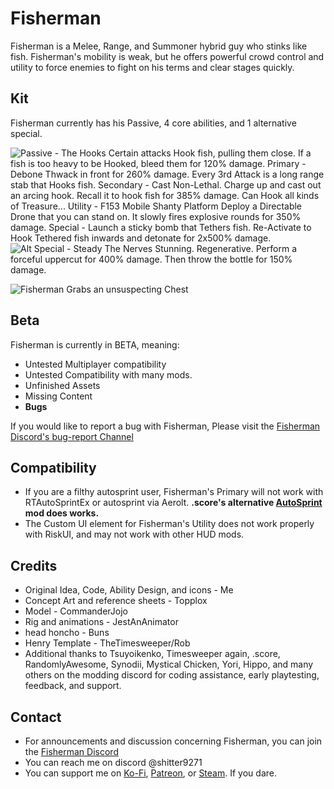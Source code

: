 # Fisherman
Fisherman is a Melee, Range, and Summoner hybrid guy who stinks like fish.
Fisherman's mobility is weak, but he offers powerful crowd control and utility to force enemies to fight on his terms and clear stages quickly.

## Kit
Fisherman currently has his Passive, 4 core abilities, and 1 alternative special. 

![
Passive - The Hooks
Certain attacks Hook fish, pulling them close. If a fish is too heavy to be Hooked, bleed them for 120% damage.
Primary - Debone
Thwack in front for 260% damage. Every 3rd Attack is a long range stab that Hooks fish.
Secondary - Cast 
Non-Lethal. Charge up and cast out an arcing hook. Recall it to hook fish for 385% damage. Can Hook all kinds of Treasure...
Utility - F153 Mobile Shanty Platform
Deploy a Directable Drone that you can stand on. It slowly fires explosive rounds for 350% damage.
Special - Launch a sticky bomb that Tethers fish. Re-Activate to Hook Tethered fish inwards and detonate for 2x500% damage.
](https://i.postimg.cc/L5vNZD6c/Fisherman-Banner.png?raw=true "Optional Title")
![
Alt Special - Steady The Nerves 
Stunning. Regenerative. Perform a forceful uppercut for 400% damage. Then throw the bottle for 150% damage.
](https://i.postimg.cc/TYD6gWXK/Fisherman-Alt-Skill-Banner.png?raw=true "Optional Title")

![Fisherman Grabs an unsuspecting Chest](https://i.postimg.cc/1301YhXP/Fisherman-Treasure.gif)

## Beta
Fisherman is currently in BETA, meaning:
 - Untested Multiplayer compatibility
 - Untested Compatibility with many mods.
 - Unfinished Assets 
 - Missing Content 
 - **Bugs**

If you would like to report a bug with Fisherman, Please visit the [Fisherman Discord's bug-report Channel](https://discord.gg/Ctt68SuwZQ)

## Compatibility
 - If you are a filthy autosprint user, Fisherman's Primary will not work with RTAutoSprintEx or autosprint via Aerolt. **.score's alternative [AutoSprint](https://thunderstore.io/package/score/AutoSprint/) mod does works.**
 - The Custom UI element for Fisherman's Utility does not work properly with RiskUI, and may not work with other HUD mods. 

## Credits
 - Original Idea, Code, Ability Design, and icons - Me
 - Concept Art and reference sheets - Topplox
 - Model - CommanderJojo
 - Rig and animations - JestAnAnimator
 - head honcho - Buns
 - Henry Template - TheTimesweeper/Rob
 - Additional thanks to Tsuyoikenko, Timesweeper again, .score, RandomlyAwesome, Synodii, Mystical Chicken, Yori, Hippo, and many others on the modding discord for coding assistance, early playtesting, feedback, and support.

## Contact
- For announcements and discussion concerning Fisherman, you can join the [Fisherman Discord](https://discord.gg/VezKyGJZXX) 
- You can reach me on discord @shitter9271
- You can support me on [Ko-Fi](https://ko-fi.com/wuntwunt), [Patreon](https://www.patreon.com/c/wunt/membership), or [Steam](https://store.steampowered.com/app/3382660/Pizza_Blitz/). If you dare.